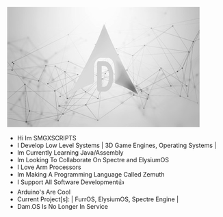 ![IMG_BANNER](https://github.com/SMGXSCRIPTS/SMGXSCRIPTS/raw/main/DAM.OS_GIT_WALLPAPER.jpg)
- Hi Im SMGXSCRIPTS
- I Develop Low Level Systems | 3D Game Engines, Operating Systems |
- Im Currently Learning Java/Assembly
- Im Looking To Collaborate On Spectre and ElysiumOS
- I Love Arm Processors
- Im Making A Programming Language Called Zemuth
- I Support All Software Development👍
- Arduino's Are Cool
- Current Project[s]: | FurrOS, ElysiumOS, Spectre Engine |
- Dam.OS Is No Longer In Service
